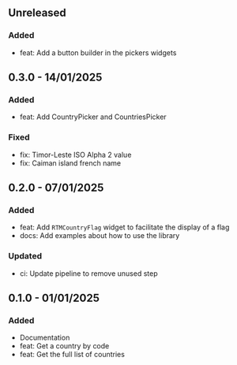 ## Unreleased
### Added
- feat: Add a button builder in the pickers widgets

## 0.3.0 - 14/01/2025
### Added
- feat: Add CountryPicker and CountriesPicker

### Fixed
- fix: Timor-Leste ISO Alpha 2 value
- fix: Caiman island french name

## 0.2.0 - 07/01/2025
### Added
- feat: Add `RTMCountryFlag` widget to facilitate the display of a flag
- docs: Add examples about how to use the library

### Updated
- ci: Update pipeline to remove unused step

## 0.1.0 - 01/01/2025
### Added
- Documentation
- feat: Get a country by code
- feat: Get the full list of countries
